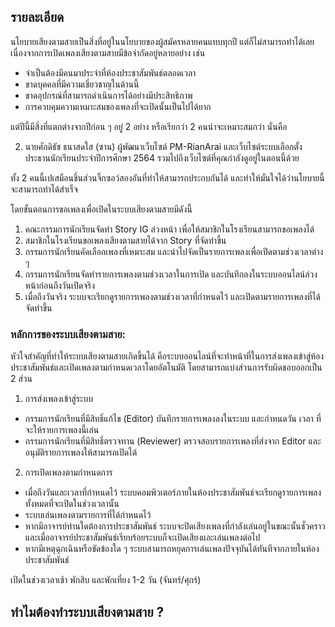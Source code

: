 ## รายละเอียด
นโยบายเสียงตามสายเป็นสิ่งที่อยู่ในนโยบายของผู้สมัครหลายคนแทบทุกปี แต่ก็ไม่สามารถทำได้เลย เนื่องจากการเปิดเพลงเสียงตามสายมีข้อจำกัดอยู่หลายอย่าง เช่น
- จำเป็นต้องมีคนมาประจำที่ห้องประชาสัมพันธ์ตลอดเวลา
- ขาดบุคคลที่มีความเชี่ยวชาญในด้านนี้
- ขาดอุปกรณ์ที่สามารถดำเนินการได้อย่างมีประสิทธิภาพ
- การควบคุมความเหมาะสมของเพลงที่จะเปิดนั้นเป็นไปได้ยาก

แต่ปีนี้มีสิ่งที่แตกต่างจากปีก่อน ๆ อยู่ 2 อย่าง หรือเรียกว่า 2 คนน่าจะเหมาะสมกว่า นั่นคือ

2. นายศักดิธัช ธนาสดใส (ซาน) ผู้พัฒนาเว็บไซต์ PM-RianArai และเว็บไซต์ระบบเลือกตั้งประธานนักเรียนประจำปีการศึกษา 2564 รวมไปถึงเว็บไซต์ที่คุณกำลังดูอยู่ในตอนนี้ด้วย


ทั้ง 2 คนนี้เปเสมือนชิ้นส่วนจิ๊กซอว์สองอันที่ทำให้สามารถประกบกันได้ และทำให้มั่นใจได้ว่านโยบายนี้จะสามารถทำได้สำเร็จ

โดยขั้นตอนการขอเพลงเพื่อเปิดในระบบเสียงตามสายมีดังนี้
1. คณะกรรมการนักเรียนจัดทำ Story IG ล่วงหน้า เพื่อให้สมาชิกในโรงเรียนสามารถขอเพลงได้
2. สมาชิกในโรงเรียนขอเพลงเสียงตามสายได้จาก Story ที่จัดทำขึ้น
3. กรรมการนักเรียนคัดเลือกเพลงที่เหมาะสม และนำไปจัดเป็นรายการเพลงเพื่อเปิดตามช่วงเวลาต่าง ๆ
4. กรรมการนักเรียนจัดทำรายการเพลงตามช่วงเวลาในการเปิด และบันทึกลงในระบบออนไลน์ล่วงหน้าก่อนถึงวันเปิดจริง
5. เมื่อถึงวันจริง ระบบจะเรียกดูรายการเพลงตามช่วงเวลาที่กำหนดไว้ และเปิดตามรายการเพลงที่ได้จัดทำขึ้น

### หลักการของระบบเสียงตามสาย:

หัวใจสำคัญที่ทำให้ระบบเสียงตามสายเกิดขึ้นได้ คือระบบออนไลน์ที่จะทำหน้าที่ในการส่งเพลงเข้าสู่ห้องประชาสัมพันธ์และเปิดเพลงตามกำหนดเวลาโดยอัตโนมัติ โดยสามารถแบ่งส่วนการรับผิดชอบออกเป็น 2 ส่วน

1) การส่งเพลงเข้าสู่ระบบ
- กรรมการนักเรียนที่มีสิทธิ์แก้ไข (Editor) บันทึกรายการเพลงลงในระบบ และกำหนดวัน เวลา ที่จะให้รายการเพลงนี้เล่น
- กรรมการนักเรียนที่มีสิทธิ์ตรวจทาน (Reviewer) ตรวจสอบรายการเพลงที่ส่งจาก Editor และอนุมัติรายการเพลงให้สามารถเปิดได้

2) การเปิดเพลงตามกำหนดการ
- เมื่อถึงวันและเวลาที่กำหนดไว้ ระบบคอมพิวเตอร์ภายในห้องประชาสัมพันธ์จะเรียกดูรายการเพลงทั้งหมดที่จะเปิดในช่วงเวลานั้น
- ระบบเล่นเพลงตามรายการที่ได้กำหนดไว้
- หากมีอาจารย์ท่านใดต้องการประชาสัมพันธ์ ระบบจะปิดเสียงเพลงที่กำลังเล่นอยู่ในขณะนั้นชั่วคราว และเมื่ออาจารย์ประชาสัมพันธ์เรียบร้อยระบบก็จะเปิดเสียงและเล่นเพลงต่อไป
- หากมีเหตุฉุกเฉินหรือขัดข้องใด ๆ ระบบสามารถหยุดการเล่นเพลงปัจจุบันได้ทันทีจากภายในห้องประชาสัมพันธ์


เปิดในช่วงเวลาเช้า พักสิบ และพักเที่ยง
1-2 วัน (จันทร์/ศุกร์)



## ทำไมต้องทำระบบเสียงตามสาย ?
<!--stackedit_data:
eyJoaXN0b3J5IjpbLTEzNjk0NTE5NzYsLTEzMjM3OTk1OTgsMj
AyNzMyMTg5NiwtNDU3MzE3MzU1LDY3NTMxNTgxOSwyMDQxMzc1
ODMyLC02OTQ1NjM0OCwxMDQ5OTY1MzkyLC02MTM4NTQyMl19
-->